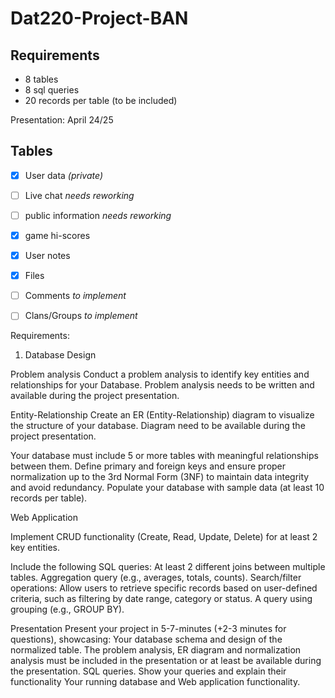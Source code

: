 # Dat220-Project-BAN

## Requirements
* 8 tables
* 8 sql queries
* 20 records per table (to be included)

Presentation: April 24/25

## Tables
- [x] User data _(private)_
- [ ] Live chat _needs reworking_
- [ ] public information _needs reworking_
- [x] game hi-scores
- [x] User notes
- [x] Files
- [ ] Comments _to implement_
- [ ] Clans/Groups _to implement_





Requirements:
1. Database Design

Problem analysis
Conduct a problem analysis to identify key entities and relationships for your Database. Problem analysis needs to be
written and available during the project presentation.

Entity-Relationship
Create an ER (Entity-Relationship) diagram to visualize the structure of your database. Diagram need to be available during
the project presentation.

Your database must include 5 or more tables with meaningful relationships between them.
Define primary and foreign keys and ensure proper normalization up to the 3rd Normal Form (3NF) to maintain data
integrity and avoid redundancy.
Populate your database with sample data (at least 10 records per table).

Web Application

Implement CRUD functionality (Create, Read, Update, Delete) for at least 2 key entities.


Include the following SQL queries:
At least 2 different joins between multiple tables.
Aggregation query (e.g., averages, totals, counts).
Search/filter operations: Allow users to retrieve specific records based on user-defined criteria, such as filtering by date
range, category or status.
A query using grouping (e.g., GROUP BY).

Presentation
Present your project in 5-7-minutes (+2-3 minutes for questions), showcasing:
Your database schema and design of the normalized table. The problem analysis, ER diagram and normalization analysis
must be included in the presentation or at least be available during the presentation.
SQL queries. Show your queries and explain their functionality
Your running database and Web application functionality.
